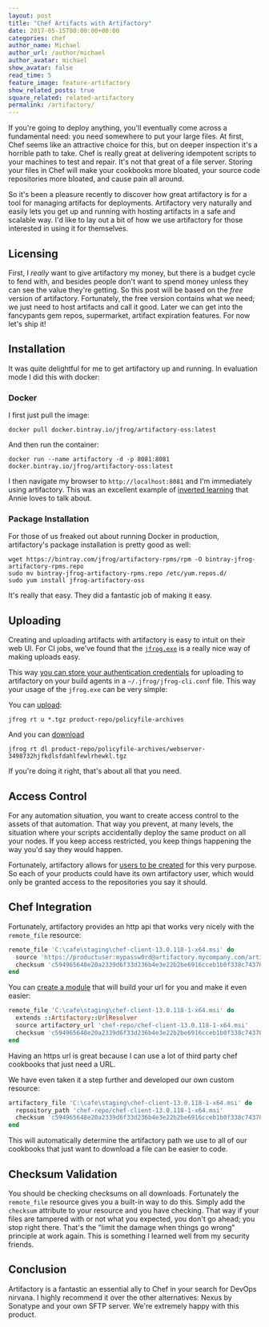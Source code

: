 ```yaml
---
layout: post
title: "Chef Artifacts with Artifactory"
date: 2017-05-15T00:00:00+00:00
categories: chef
author_name: Michael
author_url: /author/michael
author_avatar: michael
show_avatar: false
read_time: 5
feature_image: feature-artifactory
show_related_posts: true
square_related: related-artifactory
permalink: /artifactory/
---
```

If you're going to deploy anything, you'll eventually come across a fundamental need: you need somewhere to put your large files. At first, Chef seems like an attractive choice for this, but on deeper inspection it's a horrible path to take. Chef is really great at delivering idempotent scripts to your machines to test and repair. It's not that great of a file server. Storing your files in Chef will make your cookbooks more bloated, your source code repositories more bloated, and cause pain all around.

So it's been a pleasure recently to discover how great artifactory is for a tool for managing artifacts for deployments. Artifactory very naturally and easily lets you get up and running with hosting artifacts in a safe and scalable way. I'd like to lay out a bit of how we use artifactory for those interested in using it for themselves.

## Licensing

First, I _really_ want to give artifactory my money, but there is a budget cycle to fend with, and besides people don't want to spend money unless they can see the value they're getting. So this post will be based on the _free_ version of artifactory. Fortunately, the free version contains what we need; we just need to host artifacts and call it good. Later we can get into the fancypants gem repos, supermarket, artifact expiration features. For now let's ship it!

## Installation

It was quite delightful for me to get artifactory up and running. In evaluation mode I did this with docker:

### Docker

I first just pull the image:

```
docker pull docker.bintray.io/jfrog/artifactory-oss:latest
```

And then run the container:

```
docker run --name artifactory -d -p 8081:8081 docker.bintray.io/jfrog/artifactory-oss:latest
```

I then navigate my browser to `http://localhost:8081` and I'm immediately using artifactory. This was an excellent example of [inverted learning](http://www.anniehedgie.com/docker) that Annie loves to talk about.

### Package Installation

For those of us freaked out about running Docker in production, artifactory's package installation is pretty good as well:

```
wget https://bintray.com/jfrog/artifactory-rpms/rpm -O bintray-jfrog-artifactory-rpms.repo
sudo mv bintray-jfrog-artifactory-rpms.repo /etc/yum.repos.d/
sudo yum install jfrog-artifactory-oss
```

It's really that easy. They did a fantastic job of making it easy.

## Uploading

Creating and uploading artifacts with artifactory is easy to intuit on their web UI. For CI jobs, we've found that the [`jfrog.exe`](https://www.jfrog.com/confluence/display/CLI/JFrog+CLI) is a really nice way of making uploads easy.

This way [you can store your authentication credentials](https://www.jfrog.com/confluence/display/CLI/CLI+for+JFrog+Artifactory#CLIforJFrogArtifactory-Configuration) for uploading to artifactory on your build agents in a `~/.jfrog/jfrog-cli.conf` file. This way your usage of the `jfrog.exe` can be very simple:

You can [upload](https://www.jfrog.com/confluence/display/CLI/CLI+for+JFrog+Artifactory#CLIforJFrogArtifactory-UploadingFiles):
```
jfrog rt u *.tgz product-repo/policyfile-archives
```

And you can [download](https://www.jfrog.com/confluence/display/CLI/CLI+for+JFrog+Artifactory#CLIforJFrogArtifactory-DownloadingFiles)
```
jfrog rt dl product-repo/policyfile-archives/webserver-3498732hjfkdlsfdahlfewlrhewkl.tgz
```

If you're doing it right, that's about all that you need.

## Access Control

For any automation situation, you want to create access control to the assets of that automation. That way you prevent, at many levels, the situation where your scripts accidentally deploy the same product on all your nodes. If you keep access restricted, you keep things happening the way you'd say they would happen.

Fortunately, artifactory allows for [users to be created](https://www.jfrog.com/confluence/display/RTF/Managing+Users) for this very purpose. So each of your products could have its own artifactory user, which would only be granted access to the repositories you say it should.

## Chef Integration

Fortunately, artifactory provides an http api that works very nicely with the `remote_file` resource:

```ruby
remote_file 'C:\cafe\staging\chef-client-13.0.118-1-x64.msi' do
  source 'https://productuser:mypassw0rd@artifactory.mycompany.com/artifactory/chef-repo/chef-client-13.0.118-1-x64.msi'
  checksum 'c594965648e20a2339d6f33d236b4e3e22b2be6916cceb1b0f338c74378c03da'
end
```

You can [create a module](https://coderanger.net/chef-tips/#3) that will build your url for you and make it even easier:

```ruby
remote_file 'C:\cafe\staging\chef-client-13.0.118-1-x64.msi' do
  extends ::Artifactory::UrlResolver
  source artifactory_url 'chef-repo/chef-client-13.0.118-1-x64.msi'
  checksum 'c594965648e20a2339d6f33d236b4e3e22b2be6916cceb1b0f338c74378c03da'
end
```

Having an https url is great because I can use a lot of third party chef cookbooks that just need a URL.

We have even taken it a step further and developed our own custom resource:

```ruby
artifactory_file 'C:\cafe\staging\chef-client-13.0.118-1-x64.msi' do
  repsoitory_path 'chef-repo/chef-client-13.0.118-1-x64.msi'
  checksum 'c594965648e20a2339d6f33d236b4e3e22b2be6916cceb1b0f338c74378c03da'
end
```

This will automatically determine the artifactory path we use to all of our cookbooks that just want to download a file can be easier to code.

## Checksum Validation

You should be checking checksums on all downloads. Fortunately the `remote_file` resource gives you a built-in way to do this. Simply add the `checksum` attribute to your resource and you have checking. That way if your files are tampered with or not what you expected, you don't go ahead; you stop right there. That's the "limit the damage when things go wrong" principle at work again. This is something I learned well from my security friends.

## Conclusion

Artifactory is a fantastic an essential ally to Chef in your search for DevOps nirvana. I highly recommend it over the other alternatives: Nexus by Sonatype and your own SFTP server. We're extremely happy with this product.
